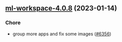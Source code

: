 

## [ml-workspace-4.0.8](https://github.com/truecharts/charts/compare/ml-workspace-4.0.7...ml-workspace-4.0.8) (2023-01-14)

### Chore

- group more apps and fix some images ([#6356](https://github.com/truecharts/charts/issues/6356))
  
  